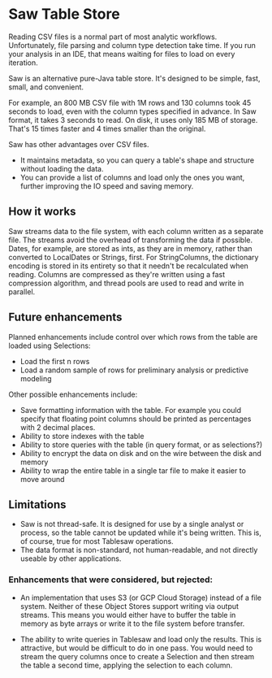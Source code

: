 # Saw Table Store

Reading CSV files is a normal part of most analytic workflows. Unfortunately, file parsing and column type detection take time. If you run your analysis in an IDE, that means waiting for files to load on every iteration.

Saw is an alternative pure-Java table store. It's designed to be simple, fast, small, and convenient. 

For example, an 800 MB CSV file with 1M rows and 130 columns took 45 seconds to load, even with the column types specified in advance. In Saw format, it takes 3 seconds to read. On disk, it uses only 185 MB of storage. That's 15 times faster and 4 times smaller than the original. 

Saw has other advantages over CSV files.

- It maintains metadata, so you can query a table's shape and structure without loading the data.
- You can provide a list of columns and load only the ones you want, further improving the IO speed and saving memory. 

## How it works

Saw streams data to the file system, with each column written as a separate file. The streams avoid the overhead of transforming the data if possible. Dates, for example, are stored as ints, as they are in memory, rather than converted to LocalDates or Strings, first. For StringColumns, the dictionary encoding is stored in its entirety so that it needn't be recalculated when reading. Columns are compressed as they're written using a fast compression algorithm, and thread pools are used to read and write in parallel. 

## Future enhancements

Planned enhancements include control over which rows from the table are loaded using Selections:

- Load the first n rows
- Load a random sample of rows for preliminary analysis or predictive modeling 

Other possible enhancements include: 

- Save formatting information with the table. For example you could specify that floating point columns should be printed as percentages with 2 decimal places. 
- Ability to store indexes with the table
- Ability to store queries with the table (in query format, or as selections?)
- Ability to encrypt the data on disk and on the wire between the disk and memory
- Ability to wrap the entire table in a single tar file to make it easier to move around

## Limitations

- Saw is not thread-safe. It is designed for use by a single analyst or process, so the table cannot be updated while it's being written. This is, of course, true for most Tablesaw operations.
- The data format is non-standard, not human-readable, and not directly useable by other applications.

### Enhancements that were considered, but rejected:

- An implementation that uses S3 (or GCP Cloud Storage) instead of a file system. Neither of these Object Stores support writing via output streams. This means you would either have to buffer the table in memory as byte arrays or write it to the file system before transfer.

- The ability to write queries in Tablesaw and load only the results. This is attractive, but would be difficult to do in one pass. You would need to stream the query columns once to create a Selection and then stream the table a second time, applying the selection to each column.

  



